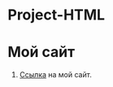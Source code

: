 ﻿# Project-HTML
# Мой сайт


1. [Ссылка][ss] на мой сайт.

[ss]:https://kizirgaleevmr.github.io/Project-HTML/ "Мой сайт"

